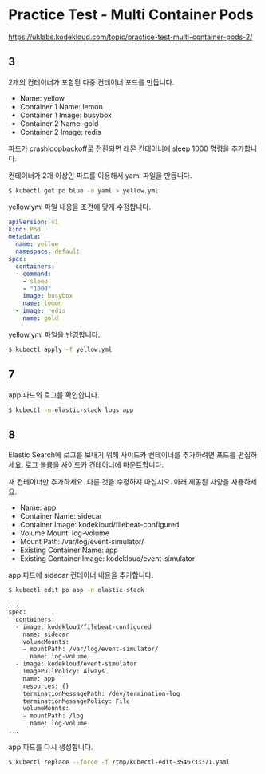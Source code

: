 # Practice Test - Multi Container Pods

https://uklabs.kodekloud.com/topic/practice-test-multi-container-pods-2/

## 3

2개의 컨테이너가 포함된 다중 컨테이너 포드를 만듭니다.

- Name: yellow
- Container 1 Name: lemon
- Container 1 Image: busybox
- Container 2 Name: gold
- Container 2 Image: redis

파드가 crashloopbackoff로 전환되면 레몬 컨테이너에 sleep 1000 명령을 추가합니다.



컨테이너가 2개 이상인 파드를 이용해서 yaml 파일을 만듭니다.
```bash
$ kubectl get po blue -o yaml > yellow.yml
```

yellow.yml 파일 내용을 조건에 맞게 수정합니다.

```yaml
apiVersion: v1
kind: Pod
metadata:
  name: yellow
  namespace: default
spec:
  containers:
  - command:
    - sleep
    - "1000"
    image: busybox
    name: lemon
  - image: redis
    name: gold
```

yellow.yml 파일을 반영합니다.

```bash
$ kubectl apply -f yellow.yml
```

## 7

app 파드의 로그를 확인합니다.

```bash
$ kubectl -n elastic-stack logs app
```

## 8

Elastic Search에 로그를 보내기 위해 사이드카 컨테이너를 추가하려면 포드를 편집하세요. 로그 볼륨을 사이드카 컨테이너에 마운트합니다.


새 컨테이너만 추가하세요. 다른 것을 수정하지 마십시오. 아래 제공된 사양을 사용하세요.


- Name: app
- Container Name: sidecar
- Container Image: kodekloud/filebeat-configured
- Volume Mount: log-volume
- Mount Path: /var/log/event-simulator/
- Existing Container Name: app
- Existing Container Image: kodekloud/event-simulator

app 파드에 sidecar 컨테이너 내용을 추가합니다.

```bash
$ kubectl edit po app -n elastic-stack

...
spec:
  containers:
  - image: kodekloud/filebeat-configured
    name: sidecar
    volumeMounts:
    - mountPath: /var/log/event-simulator/
      name: log-volume
  - image: kodekloud/event-simulator
    imagePullPolicy: Always
    name: app
    resources: {}
    terminationMessagePath: /dev/termination-log
    terminationMessagePolicy: File
    volumeMounts:
    - mountPath: /log
      name: log-volume
...
```

app 파드를 다시 생성합니다.

```bash
$ kubectl replace --force -f /tmp/kubectl-edit-3546733371.yaml
```
